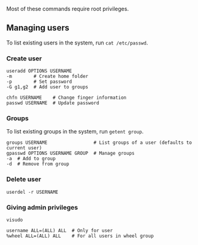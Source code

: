 ---
---

Most of these commands require root privileges.

## Managing users

To list existing users in the system, run `cat /etc/passwd`.

### Create user

```shell
useradd OPTIONS USERNAME
-m        # Create home folder
-p        # Set password
-G g1,g2  # Add user to groups

chfn USERNAME    # Change finger information
passwd USERNAME  # Update password
```

### Groups

To list existing groups in the system, run `getent group`.

```shell
groups USERNAME                 # List groups of a user (defaults to current user)
gpasswd OPTIONS USERNAME GROUP  # Manage groups
-a  # Add to group
-d  # Remove from group
```

### Delete user

```shell
userdel -r USERNAME
```

### Giving admin privileges

```shell
visudo

username ALL=(ALL) ALL  # Only for user
%wheel ALL=(ALL) ALL    # For all users in wheel group
```
